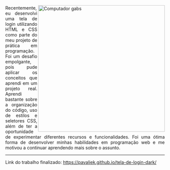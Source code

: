 <img src="https://media0.giphy.com/media/9CffOPMLx0Hf2/giphy.gif?cid=ecf05e47khjvdm21m8lojqw9n9hip7i338wl2vicsnw48kfb&rid=giphy.gif&ct=g" min-width="400px" max-width="400px" width="400px" align="right" alt="Computador gabs">
<div style="text-align: justify"> Recentemente, eu desenvolvi uma tela de login utilizando HTML e CSS como parte do meu projeto de prática em programação. Foi um desafio empolgante, pois pude aplicar os conceitos que aprendi em um projeto real. Aprendi bastante sobre a organização do código, uso de estilos e seletores CSS, além de ter a oportunidade de experimentar diferentes recursos e funcionalidades. Foi uma ótima forma de desenvolver minhas habilidades em programação web e me motivou a continuar aprendendo mais sobre o assunto. </div>

_____________________________________________________________________________

Link do trabalho finalizado: https://pavaliek.github.io/tela-de-login-dark/
